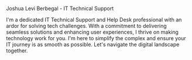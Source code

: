 Joshua Levi Berbegal - IT Technical Support

I'm a dedicated IT Technical Support and Help Desk professional with an ardor for solving tech challenges. With a commitment to delivering seamless solutions and enhancing user experiences, I thrive on making technology work for you. I'm here to simplify the complex and ensure your IT journey is as smooth as possible. Let's navigate the digital landscape together.
